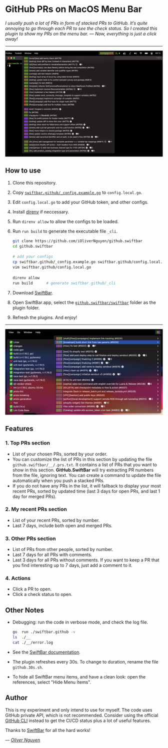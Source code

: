 # GitHub PRs on MacOS Menu Bar

*I usually push a lot of PRs in form of stacked PRs to GitHub. It’s quite annoying to go through each PR to see the
check status. So I created this plugin to show my PRs on the menu bar. — Now, everything is just a click away!*

---

![](1.png)

## How to use

1. Clone this repository.
2. Copy [`swiftbar.github/_config.example.go`](https://github.com/iOliverNguyen/github.swiftbar/blob/main/swiftbar.github/_config.example.go) to `config.local.go`.
3. Edit `config.local.go` to add your GitHub token, and other configs.
4. Install [direnv](https://direnv.net/docs/installation.html) if neccessary.
5. Run `direnv allow` to allow the configs to be loaded.
6. Run `run build` to generate the executable file `_cli`.

    ```sh
    git clone https://github.com/iOliverNguyen/github.swiftbar
    cd github.swiftbar
    
    # add your configs
    cp swiftbar.github/_config.example.go swiftbar.github/config.local.go 
    vim swiftbar.github/config.local.go
    
    direnv allow
    run build      # generate swiftbar.github/_cli
    ```

7. Download [SwiftBar](https://github.com/swiftbar/SwiftBar/releases/latest/download/SwiftBar.zip).
8. Open SwiftBar.app, select
   the [`github.swiftbar/swiftbar`](https://github.com/iOliverNguyen/github.swiftbar/tree/main/swiftbar) folder as the
   plugin folder.
9. Refresh the plugins. And enjoy!

---

![](2.png)

## Features

### 1. Top PRs section

- List of your chosen PRs, sorted by your order.
- You can customize the list of PRs in this section by updating the file `github.swiftbar/__/.prs.txt`.
  It contains a list of PRs that you want to show in this section. **GitHub.SwiftBar** will try extracting PR numbers from
  the file, ignoring text. You can create a command to update the file automatically when you push a stacked PRs.
- If you do not have any PRs in the list, it will fallback to display your most recent PRs, sorted by updated time (last
  3 days for open PRs, and last 1 day for merged PRs).

### 2. My recent PRs section

- List of your recent PRs, sorted by number.
- Last 7 days, include both open and merged PRs.

### 3. Other PRs section

- List of PRs from other people, sorted by number.
- Last 7 days for all PRs with comments.
- Last 3 days for all PRs without comments.
  If you want to keep a PR that you find interesting up to 7 days, just add a comment to it.

### 4. Actions

- Click a PR to open.
- Click a check status to open.

## Other Notes

- Debugging: run the code in verbose mode, and check the log file.

  ```sh
  go  run ./swiftbar.github -v
  ls  ./__
  cat ./__/error.log
  ```
 
- See the [SwiftBar documentation](https://github.com/swiftbar/SwiftBar).
- The plugin refreshes every 30s. To change to duration, rename the file `github.30s.sh`.
- To hide all SwiftBar menu items, and have a clean look: open the references, select "Hide Menu Items".

## Author

This is my experiment and only intend to use for myself. The code uses GitHub
private API, which is not recommended. Consider using the official [GitHub CLI](https://cli.github.com/) instead to get
the CI/CD status plus a lot of useful features.

Thanks to [SwiftBar](https://github.com/swiftbar/SwiftBar) for all the hard works!

— *[Oliver Nguyen](https://olivernguyen.io)*
